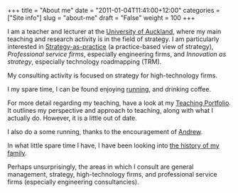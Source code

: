 +++
title = "About me"
date = "2011-01-04T11:41:00+12:00"
categories = ["Site info"]
slug = "about-me"
draft = "False"
weight = 100
+++

I am a teacher and lecturer at
the
[University of Auckland](https://www.auckland.ac.nz/ "The University of Auckland"),
where my main teaching and research activity is in the field of
strategy. I am particularly interested
in
[Strategy-as-practice](https://www.strategy-as-practice.org/ "The special interest group for Strategy as Practice") (a
practice-based view of strategy), *Professional service firms*,
especially engineering firms, and *Innovation as strategy*, especially
technology roadmapping (TRM).

My consulting activity is focused on strategy for high-technology
firms.

I my spare time, I can be found
enjoying
[running](https://smashrun.com/peter.smith/ "The stats on my running"),
and drinking coffee.


For more detail regarding my teaching, have a look at
my [Teaching Portfolio](/resources/teaching-portfolio-2015/). It
outlines my perspective and approach to teaching, along with what I
actually do. However, it is a little out of date.

I also do a some running, thanks to the encouragement
of [Andrew](https://www.andrewisgettingfit.com/).

In what little spare time I have, I have been looking
into
[the history of my family](https://genes.petersmith.org/ "The families of Peter Smith and Lisa Woolsey").

Perhaps unsurprisingly, the areas in which I consult are general
management, strategy, high-technology firms, and professional service
firms (especially engineering consultancies).

